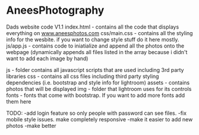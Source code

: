 # AneesPhotography
Dads website code V1.1
index.html - contains all the code that displays everything on www.aneesphotos.com
css/main.css - contains all the styling info for the wesbite. if you want to change style stuff do it here mostly.
js/app.js - contains code to iniatialize and append all the photos onto the webpage (dynamically appends all files listed in the array because i didn't want to add each image by hand)

js - folder contains all javascript scripts that are used including 3rd party libraries
css - contains all css files including third party styling dependencies (i.e. bootstrap and style info for lightroom)
assets - contains photos that will be displayed
img - folder that lightroom uses for its controls
fonts - fonts that come with bootstrap. If you want to add more fonts add them here

TODO:
-add login feature so only people with password can see files.
-fix mobile style issues. make completely responsive
-make it easier to add new photos
-make better

